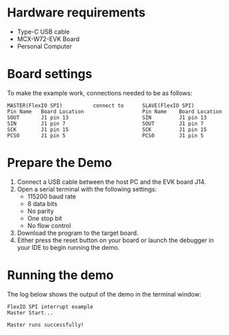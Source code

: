 Hardware requirements
=====================
- Type-C USB cable
- MCX-W72-EVK Board
- Personal Computer

Board settings
============
To make the example work, connections needed to be as follows:
~~~~~~~~~~~~~~~~~~~~~~~~~~~~~~~~~~~~~~~~~~~~~~~~~~~~~~~~~~~~~~~~~~~~~~
MASTER(FlexIO SPI)          connect to      SLAVE(FlexIO SPI)
Pin Name   Board Location                   Pin Name    Board Location
SOUT       J1 pin 13                        SIN         J1 pin 13
SIN        J1 pin 7                         SOUT        J1 pin 7
SCK        J1 pin 15                        SCK         J1 pin 15
PCS0       J1 pin 5                         PCS0        J1 pin 5
~~~~~~~~~~~~~~~~~~~~~~~~~~~~~~~~~~~~~~~~~~~~~~~~~~~~~~~~~~~~~~~~~~~~~~

Prepare the Demo
================
1.  Connect a USB cable between the host PC and the EVK board J14.
2.  Open a serial terminal with the following settings:
    - 115200 baud rate
    - 8 data bits
    - No parity
    - One stop bit
    - No flow control
3.  Download the program to the target board.
4.  Either press the reset button on your board or launch the debugger in your IDE to begin running the demo.

Running the demo
================
The log below shows the output of the demo in the terminal window:
~~~~~~~~~~~~~~~~~~~~~~~~~~~~~~~~~~~
FlexIO SPI interrupt example
Master Start...

Master runs successfully!
~~~~~~~~~~~~~~~~~~~~~~~~~~~~~~~~~~~
